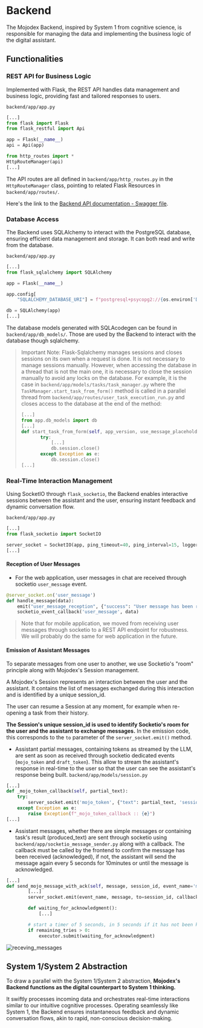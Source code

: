 # Backend

The Mojodex Backend, inspired by System 1 from cognitive science, is responsible for managing the data and implementing the business logic of the digital assistant.

## Functionalities

### REST API for Business Logic
Implemented with Flask, the REST API handles data management and business logic, providing fast and tailored responses to users.

`backend/app/app.py`
```python
[...]
from flask import Flask
from flask_restful import Api

app = Flask(__name__)
api = Api(app)

from http_routes import *
HttpRouteManager(api)
[...]
```

The API routes are all defined in `backend/app/http_routes.py` in the `HttpRouteManager` class, pointing to related Flask Resources in `backend/app/routes/`.

Here's the link to the [Backend API documentation - Swagger file](/docs/openAPI/backend_api.yaml).

### Database Access
The Backend uses SQLAlchemy to interact with the PostgreSQL database, ensuring efficient data management and storage. It can both read and write from the database.

`backend/app/app.py`
```python
[...]
from flask_sqlalchemy import SQLAlchemy

app = Flask(__name__)

app.config[
    "SQLALCHEMY_DATABASE_URI"] = f"postgresql+psycopg2://{os.environ['DBUSER']}:{os.environ['DBPASS']}@{os.environ['DBHOST']}:5432/{os.environ['DBNAME']}"

db = SQLAlchemy(app)
[...]
```

The database models generated with SQLAcodegen can be found in `backend/app/db_models/`. Those are used by the Backend to interact with the database though sqlalchemy.

> Important Note: Flask-Sqlalchemy manages sessions and closes sessions on its own when a request is done. It is not necessary to manage sessions manually. However, when accessing the database in a thread that is not the main one, it is necessary to close the session manually to avoid any locks on the database.
> For example, it is the case in `backend/app/models/tasks/task_manager.py` where the `TaskManager.start_task_from_form()` method is called in a parallel thread from `backend/app/routes/user_task_execution_run.py` and closes access to the database at the end of the method:
> ```python
> [...]
> from app.db_models import db
> [...]
> def start_task_from_form(self, app_version, use_message_placeholder=False, use_draft_placeholder=False, tag_proper_nouns=False):
>        try:
>            [...]
>            db.session.close()
>        except Exception as e:
>            db.session.close()
> [...]


### Real-Time Interaction Management
Using SocketIO through `flask_socketio`, the Backend enables interactive sessions between the assistant and the user, ensuring instant feedback and dynamic conversation flow.

`backend/app/app.py`
```python
[...]
from flask_socketio import SocketIO

server_socket = SocketIO(app, ping_timeout=40, ping_interval=15, logger=False, engineio_logger=False, cors_allowed_origins="*", )
[...]
```

#### Reception of User Messages
- For the web application, user messages in chat are received through socketio `user_message` event.
```python
@server_socket.on('user_message')
def handle_message(data):
    emit("user_message_reception", {"success": "User message has been received", "session_id": data.get("session_id")})
    socketio_event_callback('user_message', data)
```
> Note that for mobile application, we moved from receiving user messages through socketio to a REST API endpoint for robustness. We will probably do the same for web application in the future.

#### Emission of Assistant Messages
To separate messages from one user to another, we use Socketio's "room" principle along with Mojodex's Session management. 

A Mojodex's Session represents an interaction between the user and the assistant. It contains the list of messages exchanged during this interaction and is identified by a unique session_id.

The user can resume a Session at any moment, for example when re-opening a task from their history.

**The Session's unique session_id is used to identify Socketio's room for the user and the assistant to exchange messages.** In the emission code, this corresponds to the `to` parameter of the `server_socket.emit()` method.

- Assistant partial messages, containing tokens as streamed by the LLM, are sent as soon as received through socketio dedicated events (`mojo_token` and `draft_token`). This allow to stream the assistant's response in real-time to the user so that the user can see the assistant's response being built.
`backend/app/models/session.py`
```python
[...]
def _mojo_token_callback(self, partial_text):
    try:
        server_socket.emit('mojo_token', {"text": partial_text, 'session_id': self.id}, to=self.id)
    except Exception as e:
        raise Exception(f"_mojo_token_callback :: {e}")
[...]
```

- Assistant messages, whether there are simple messages or containing task's result (produced_text) are sent through socketio using `backend/app/socketio_message_sender.py` along with a callback. The callback must be called by the frontend to confirm the message has been received (acknowledged), if not, the assistant will send the message again every 5 seconds for 10minutes or until the message is acknowledged.
```python
[...]
def send_mojo_message_with_ack(self, message, session_id, event_name='mojo_message', remaining_tries=120):
        [...]
        server_socket.emit(event_name, message, to=session_id, callback=self._mojo_message_received)

        def waiting_for_acknowledgment():
            [...]

        # start a timer of 5 seconds, in 5 seconds if it has not been killed, it will resend the message. Use executor to run async
        if remaining_tries > 0:
            executor.submit(waiting_for_acknowledgment)
```
![receving_messages](../docs/images/receiving_messages.png)


## System 1/System 2 Abstraction

To draw a parallel with the System 1/System 2 abstraction, **Mojodex's Backend functions as the digital counterpart to System 1 thinking.**

It swiftly processes incoming data and orchestrates real-time interactions similar to our intuitive cognitive processes. Operating seamlessly like System 1, the Backend ensures instantaneous feedback and dynamic conversation flows, akin to rapid, non-conscious decision-making.
